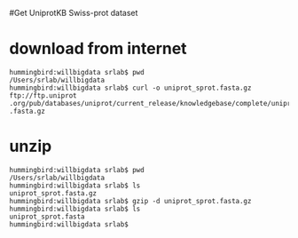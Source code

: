 #Get UniprotKB Swiss-prot dataset

# download from internet
	hummingbird:willbigdata srlab$ pwd
	/Users/srlab/willbigdata
	hummingbird:willbigdata srlab$ curl -o uniprot_sprot.fasta.gz ftp://ftp.uniprot
	.org/pub/databases/uniprot/current_release/knowledgebase/complete/uniprot_sprot
	.fasta.gz

# unzip
	
	hummingbird:willbigdata srlab$ pwd
	/Users/srlab/willbigdata
	hummingbird:willbigdata srlab$ ls
	uniprot_sprot.fasta.gz
	hummingbird:willbigdata srlab$ gzip -d uniprot_sprot.fasta.gz
	hummingbird:willbigdata srlab$ ls
	uniprot_sprot.fasta
	hummingbird:willbigdata srlab$

